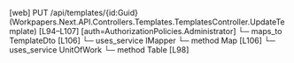 [web] PUT /api/templates/{id:Guid}  (Workpapers.Next.API.Controllers.Templates.TemplatesController.UpdateTemplate)  [L94–L107] [auth=AuthorizationPolicies.Administrator]
  └─ maps_to TemplateDto [L106]
  └─ uses_service IMapper
    └─ method Map [L106]
  └─ uses_service UnitOfWork
    └─ method Table [L98]

